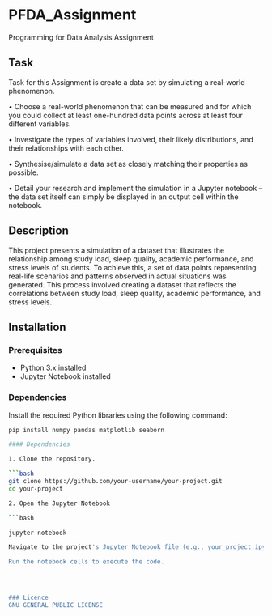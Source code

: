 # PFDA_Assignment
Programming for Data Analysis Assignment
## Task
Task for this Assignment is create a data set by simulating a real-world phenomenon.

• Choose a real-world phenomenon that can be measured and for which you could
collect at least one-hundred data points across at least four different variables.

• Investigate the types of variables involved, their likely distributions, and their
relationships with each other.

• Synthesise/simulate a data set as closely matching their properties as possible.

• Detail your research and implement the simulation in a Jupyter notebook – the
data set itself can simply be displayed in an output cell within the notebook.

## Description
This project presents a simulation of a dataset that illustrates the relationship among study load, sleep quality, academic performance, and stress levels of students. To achieve this, a set of data points representing real-life scenarios and patterns observed in actual situations was generated. This process involved creating a dataset that reflects the correlations between study load, sleep quality, academic performance, and stress levels.

## Installation

### Prerequisites
- Python 3.x installed
- Jupyter Notebook installed


### Dependencies
Install the required Python libraries using the following command:

```bash
pip install numpy pandas matplotlib seaborn

#### Dependencies

1. Clone the repository.

```bash
git clone https://github.com/your-username/your-project.git
cd your-project

2. Open the Jupyter Notebook

```bash

jupyter notebook

Navigate to the project's Jupyter Notebook file (e.g., your_project.ipynb) and open it.

Run the notebook cells to execute the code.




### Licence
GNU GENERAL PUBLIC LICENSE
